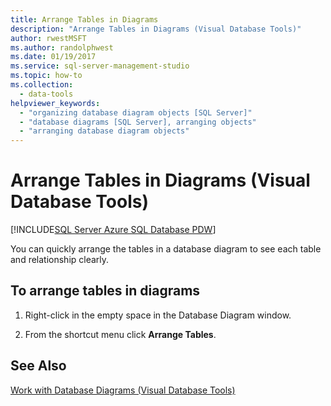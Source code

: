 ```yaml
---
title: Arrange Tables in Diagrams
description: "Arrange Tables in Diagrams (Visual Database Tools)"
author: rwestMSFT
ms.author: randolphwest
ms.date: 01/19/2017
ms.service: sql-server-management-studio
ms.topic: how-to
ms.collection:
  - data-tools
helpviewer_keywords:
  - "organizing database diagram objects [SQL Server]"
  - "database diagrams [SQL Server], arranging objects"
  - "arranging database diagram objects"
---
```


# Arrange Tables in Diagrams (Visual Database Tools)

[!INCLUDE[SQL Server Azure SQL Database PDW](../includes/applies-to-version/sql-asdb-asdbmi-pdw.md)]

You can quickly arrange the tables in a database diagram to see each table and relationship clearly.  
  
## To arrange tables in diagrams
  
1. Right-click in the empty space in the Database Diagram window.  
  
2. From the shortcut menu click **Arrange Tables**.  
  
## See Also

[Work with Database Diagrams &#40;Visual Database Tools&#41;](work-with-database-diagrams-visual-database-tools.md)
